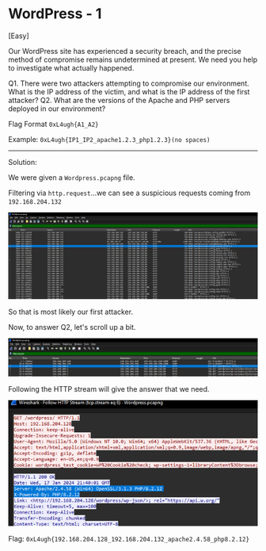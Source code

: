 # WordPress - 1
[Easy]

Our WordPress site has experienced a security breach, and the precise method of compromise remains undetermined at present. We need you help to investigate what actually happened.

Q1. There were two attackers attempting to compromise our environment. What is the IP address of the victim, and what is the IP address of the first attacker? 
Q2. What are the versions of the Apache and PHP servers deployed in our environment?

Flag Format `0xL4ugh{A1_A2}`

Example: `0xL4ugh{IP1_IP2_apache1.2.3_php1.2.3}(no spaces)`

---

Solution:

We were given a `Wordpress.pcapng` file.

Filtering via `http.request`...we can see a suspicious requests coming from `192.168.204.132`

![image](1_1.png)

So that is most likely our first attacker.

Now, to answer Q2, let's scroll up a bit.

![image](1_2.png)

Following the HTTP stream will give the answer that we need.

![image](1_3.png)

Flag: `0xL4ugh{192.168.204.128_192.168.204.132_apache2.4.58_php8.2.12}`
